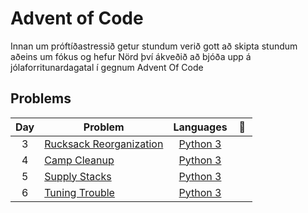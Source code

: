 # Advent of Code
Innan um próftíðastressið getur stundum verið gott að skipta stundum aðeins um fókus og hefur Nörd því ákveðið að bjóða upp á jólaforritunardagatal í gegnum Advent Of Code

## Problems
| Day | Problem | Languages | :link: |
| :-: | - | :-: | :-: |
| 3 | [Rucksack Reorganization](https://github.com/dorijv/AdventOfCode/tree/main/Day_3) | [Python 3](https://github.com/dorijv/AdventOfCode/blob/main/Day_3/Rucksack.py) | <a href="https://adventofcode.com/2022/day/3"><img src="https://adventofcode.com/favicon.png" width="16"></a> |
| 4 | [Camp Cleanup](https://github.com/dorijv/AdventOfCode/tree/main/Day_4) | [Python 3](https://github.com/dorijv/AdventOfCode/blob/main/Day_4/CampCleanup.py) | <a href="https://adventofcode.com/2022/day/4"><img src="https://adventofcode.com/favicon.png" width="16"></a> |
| 5 | [Supply Stacks](https://github.com/dorijv/AdventOfCode/tree/main/Day_5) | [Python 3](https://github.com/dorijv/AdventOfCode/blob/main/Day_5/SupplyStacks.py) | <a href="https://adventofcode.com/2022/day/5"><img src="https://adventofcode.com/favicon.png" width="16"></a> |
| 6 | [Tuning Trouble](https://github.com/dorijv/AdventOfCode/tree/main/Day_6) | [Python 3](https://github.com/dorijv/AdventOfCode/blob/main/Day_6/TuningTrouble.py) | <a href="https://adventofcode.com/2022/day/6"><img src="https://adventofcode.com/favicon.png" width="16"></a> |
